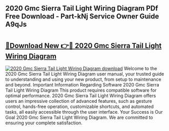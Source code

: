 ## 2020 Gmc Sierra Tail Light Wiring Diagram PDf Free Download - Part-kNj Service Owner Guide A9qJs

# <h2><a href="http://dfifvc.blite.top/?on=2020+Gmc+Sierra+Tail+Light+Wiring+Diagram">🔗Download New 👉🔴 2020 Gmc Sierra Tail Light Wiring Diagram</a></h2>

[![2020 Gmc Sierra Tail Light Wiring Diagram download](https://i.imgur.com/lujVjoI.png)](http://dfifvc.blite.top/?on=2020+Gmc+Sierra+Tail+Light+Wiring+Diagram)
Welcome to the 2020 Gmc Sierra Tail Light Wiring Diagram user manual, your trusted guide to understanding and using your new product, from setup to maintenance and beyond. Important Information Regarding Software 2020 Gmc Sierra Tail Light Wiring Diagram This product requires compatible software for optimal performance. 2020 Gmc Sierra Tail Light Wiring Diagram offers users an impressive collection of advanced features, such as gesture control, hands-free operation, customizable shortcuts, and automated tasks, all easily accessible through the user interface. Your Success is Our Goal 2020 Gmc Sierra Tail Light Wiring Diagram. We are committed to ensuring your complete satisfaction.
